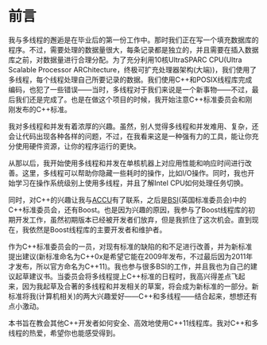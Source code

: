# 前言

我与多线程的邂逅是在毕业后的第一份工作中。那时我们正在写一个填充数据库的程序。不过，需要处理的数据量很大，每条记录都是独立的，并且需要在插入数据库之前，对数据量进行合理分配。为了充分利用10核UltraSPARC CPU(Ultra Scalable Processor ARChitecture，终极可扩充处理器架构(大端))，我们使用了多线程，每个线程处理自己所要记录的数据。我们使用C++和POSIX线程库完成编码，也犯了一些错误——当时，多线程对于我们来说是一个新事物——不过，最后我们还是完成了。也是在做这个项目的时候，我开始注意C++标准委员会和刚刚发布的C++标准。

我对多线程和并发有着浓厚的兴趣。虽然，别人觉得多线程和并发难用、复杂，还会让代码出现各种各样的问题，不过，在我看来这是一种强有力的工具，能让你充分使用硬件资源，让你的程序运行的更快。

从那以后，我开始使用多线程和并发在单核机器上对应用性能和响应时间进行改善。这里，多线程可以帮助你隐藏一些耗时的操作，比如I/O操作。同时，我也开始学习在操作系统级别上使用多线程，并且了解Intel CPU如何处理任务切换。

同时，对C++的兴趣让我与[ACCU](http://accu.org/)有了联系，之后是[BSI](http://www.bsigroup.com/en-GB/standards/)(英国标准委员会)中的C++标准委员会，还有Boost。也是因为兴趣的原因，我参与了Boost线程库的初期开发工作，虽然初期版本已经被开发者们放弃，但是我抓住了这次机会。直到现在，我依然是Boost线程库的主要开发者和维护者。

作为C++标准委员会的一员，对现有标准的缺陷的和不足进行改善，并为新标准提出建议(新标准命名为C++0x是希望它能在2009年发布，不过最后因为2011年才发布，所以官方命名为C++11)。我也参与很多BSI的工作，并且我也为自己的建议起草建议书。当委员会将多线程提上C++标准的日程时，我高兴得差点飞起来，因为我起草及合著的多线程和并发相关的草案，将会成为新标准的一部分。新标准将我(计算机相关)的两大兴趣爱好——C++和多线程——结合起来，想想还有点小激动。

本书旨在教会其他C++开发者如何安全、高效地使用C++11线程库。我对C++和多线程的热爱，希望你也能感受得到。
